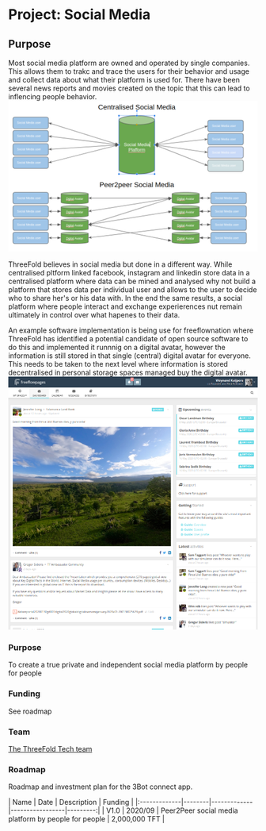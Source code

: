 # Project: Social Media

## Purpose
Most social media platform are owned and operated by single companies. This allows them to trakc and trace the users for their behavior and usage and collect data about what their platform is used for.  There have been several news reports and movies created on the topic that this can lead to inflencing people behavior.
![](./img/socialmedia_diff.png)

ThreeFold believes in social media but done in a different way.  While centralised pltform linked facebook, instagram and linkedin store data in a centralised platform where data can be mined and analysed why not build a platform that stores data per individual user and allows to the user to decide who to share her's or his data with. In the end the same results, a social platform where people interact and exchange experierences nut remain ultimately in control over what hapenes to their data.

An example software implementation is being use for freeflownation where ThreeFold has identified a potential candidate of open source software to do this and implemented it runnnig on a digital avatar, however the information is still stored in that single (central) digital avatar for everyone.  This needs to be taken to the next level where information is stored decentralised in personal storage spaces managed buy the digital avatar. 
![](./img/freeflowpages.png)

### Purpose
To create a true private and independent social media platform by people for people

### Funding
See roadmap

### Team

[The ThreeFold Tech team](https://www.threefold.tech)

### Roadmap

Roadmap and investment plan for the 3Bot connect app.

| Name         | Date   | Description | Funding |
|:-------------|--------|-------------|-----------------|---------:|
| V1.0 |  2020/09 | Peer2Peer social media platform by people for people | 2,000,000 TFT |